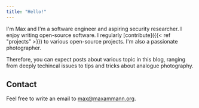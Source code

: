 ```yaml
---
title: "Hello!"
---
```


I'm Max and I'm a software engineer and aspiring security researcher. I enjoy writing open-source software. I regularly [contribute]({{< ref "projects" >}}) to various open-source projects. I'm also a passionate photographer.

Therefore, you can expect posts about various topic in this blog, ranging from deeply techincal issues to tips and tricks about analogue photography.

## Contact

Feel free to write an email to [max@maxammann.org](mailto:max@maxammann.org). 

